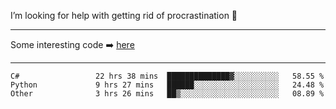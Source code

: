 I’m looking for help with getting rid of procrastination 🤔

-----

Some interesting code :arrow_right: [here](https://github.com/zhen8838/playground)

-----

<!--START_SECTION:waka-->

```text
C#                 22 hrs 38 mins  ██████████████▓░░░░░░░░░░   58.55 %
Python             9 hrs 27 mins   ██████░░░░░░░░░░░░░░░░░░░   24.48 %
Other              3 hrs 26 mins   ██▒░░░░░░░░░░░░░░░░░░░░░░   08.89 %
```

<!--END_SECTION:waka-->

<!--
**zhen8838/zhen8838** is a ✨ _special_ ✨ repository because its `README.md` (this file) appears on your GitHub profile.

Here are some ideas to get you started:

- 🔭 I’m currently working on ...
- 🌱 I’m currently learning ...
- 👯 I’m looking to collaborate on ...
 ...
- 💬 Ask me about ...
- 📫 How to reach me: ...
- 😄 Pronouns: ...
- ⚡ Fun fact: ...
-->
